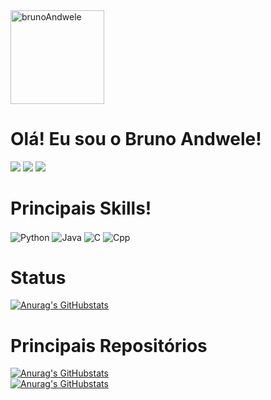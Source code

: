 <div>
  <img
    align="center-right"
    alt="brunoAndwele"
    height="150"
    src="https://cdn.discordapp.com/attachments/963985952374661120/1093913156436381789/Screenshot_2023-04-07_at_11.59.25.png"
  />
  <h1>Olá! Eu sou o Bruno Andwele!</h1>
</div>

<div>
  <a
    href="https://www.linkedin.com/in/bruno-andwele-alves-antunes-052630243/"
    target="_blank"
    ><img
      src="https://img.shields.io/badge/-LinkedIn-%230077B5?style=for-the-badge&logo=linkedin&logoColor=white"
      target="_blank"
  /></a>
  <a href="mailto:bruno.3a@outlook.com"
    ><img
      src="https://img.shields.io/badge/Microsoft_Outlook-0078D4?style=for-the-badge&logo=microsoft-outlook&logoColor=white"
  /></a>
  <a href="https://www.instagram.com/brunoAndwele/"
    ><img
      src="https://img.shields.io/badge/-Instagram-%23E4405F?style=for-the-badge&logo=instagram&logoColor=white"
      target="_blank"
  /></a>
</div>

<div>
  <h1>Principais Skills!</h1>
  <img
    align="center"
    alt="Python"
    src="https://img.shields.io/badge/Python-3776AB?style=for-the-badge&logo=python&logoColor=white"
  />
  <img
    align="center"
    alt="Java"
    src="https://img.shields.io/badge/Java-ED8B00?style=for-the-badge&logo=openjdk&logoColor=white"
  />
  <img
    align="center"
    alt="C"
    src="https://img.shields.io/badge/C-00599C?style=for-the-badge&logo=c&logoColor=white"
  />
  <img
    align="center"
    alt="Cpp"
    src="https://img.shields.io/badge/C%2B%2B-00599C?style=for-the-badge&logo=c%2B%2B&logoColor=white"
  />
</div>

<div>
  <h1>Status</h1>
</div>

[![Anurag's GitHubstats](https://github-readme-stats.vercel.app/api?username=brunoandwele&show_icons=true&theme=gruvbox_light)](https://github.com/brunoandwele)

<div>
  <h1>Principais Repositórios</h1>
</div>

[![Anurag's GitHubstats](https://github-readme-stats.vercel.app/api/pin?username=brunoandwele&repo=GerenciadorFinanceiroC&theme=gruvbox_light)](https://github.com/brunoandwele/GerenciadorFinanceiroC)
<br>
[![Anurag's GitHubstats](https://github-readme-stats.vercel.app/api/pin?username=brunoandwele&repo=Jogo-RiceOnFire&theme=gruvbox_light)](https://github.com/brunoandwele/Jogo-RiceOnFire)

